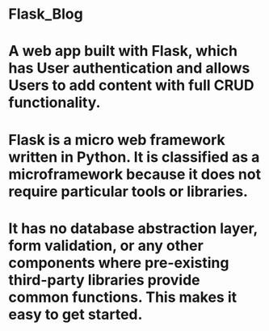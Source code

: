 # Flask_Blog
# A web app built with Flask, which has User authentication and allows Users to add content with full CRUD functionality.

# Flask is a micro web framework written in Python. It is classified as a microframework because it does not require particular tools or libraries.
# It has no database abstraction layer, form validation, or any other components where pre-existing third-party libraries provide common functions. This makes it easy to get started.
